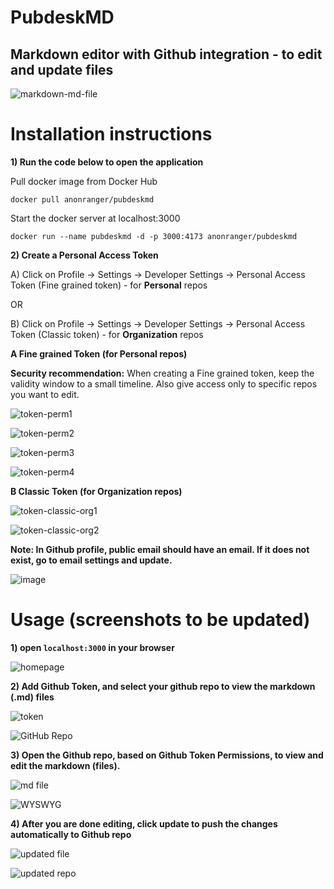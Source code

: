 # PubdeskMD

## Markdown editor with Github integration - to edit and update files

 ![markdown-md-file](https://github.com/user-attachments/assets/b5ba085d-00ad-441a-8af9-ffd48c4efbb0) 
 
# Installation instructions
**1) Run the code below to open the application**

Pull docker image from Docker Hub
```
docker pull anonranger/pubdeskmd
```

Start the docker server at localhost:3000
```
docker run --name pubdeskmd -d -p 3000:4173 anonranger/pubdeskmd
```

**2) Create a Personal Access Token**

A) Click on Profile -> Settings -> Developer Settings -> Personal Access Token (Fine grained token) - for **Personal** repos

OR

B) Click on Profile -> Settings -> Developer Settings -> Personal Access Token (Classic token) - for **Organization** repos

**A Fine grained Token (for Personal repos)**

**Security recommendation:** When creating a Fine grained token, keep the validity window to a small timeline. Also give access only to specific repos you want to edit.

![token-perm1](https://github.com/user-attachments/assets/d3784bde-67c7-408b-9653-f226458c0e6b)

![token-perm2](https://github.com/user-attachments/assets/3efd6dd1-ae93-4990-85cb-faeab8493982)

![token-perm3](https://github.com/user-attachments/assets/294e637c-e867-4bfb-975f-b676a2499603)

![token-perm4](https://github.com/user-attachments/assets/c9d68906-10dd-47be-8ed1-3ae80faa5098)

**B Classic Token (for Organization repos)**

![token-classic-org1](https://github.com/user-attachments/assets/6eca3d22-b198-4d9c-bae2-b52024def856)

![token-classic-org2](https://github.com/user-attachments/assets/354a194f-f722-4078-8f00-4a992e954471)


**Note: In Github profile, public email should have an email. If it does not exist, go to email settings and update.**

![image](https://github.com/user-attachments/assets/3c949a76-3b62-4d0c-a064-efebc390167d)


# Usage (screenshots to be updated)
**1) open `localhost:3000` in your browser** 
  
![homepage](https://github.com/user-attachments/assets/a3cdb411-de43-42c3-906e-d862881a7aea)

**2) Add Github Token, and select your github repo to view the markdown (.md) files** 
  
![token](https://github.com/user-attachments/assets/1a12258b-d6c2-49ed-9354-67ba04a460ac)

![GitHub Repo](https://github.com/user-attachments/assets/4c56130d-35bc-4e60-b97f-9626bfe3557f)

**3) Open the Github repo, based on Github Token Permissions, to view and edit the markdown (files).**
   
![md file](https://github.com/user-attachments/assets/51ab08e0-df17-499f-9dba-e03ae0f8757f)

![WYSWYG](https://github.com/user-attachments/assets/fa6c9d9d-f63f-420e-ad35-33b6236ef940)

**4) After you are done editing, click update to push the changes automatically to Github repo** 
  
![updated file](https://github.com/user-attachments/assets/c744a2d9-297c-419d-b5a1-a76cd112e348)

![updated repo](https://github.com/user-attachments/assets/fed39a7b-9029-49e8-8ae6-8473eb27bfba)
